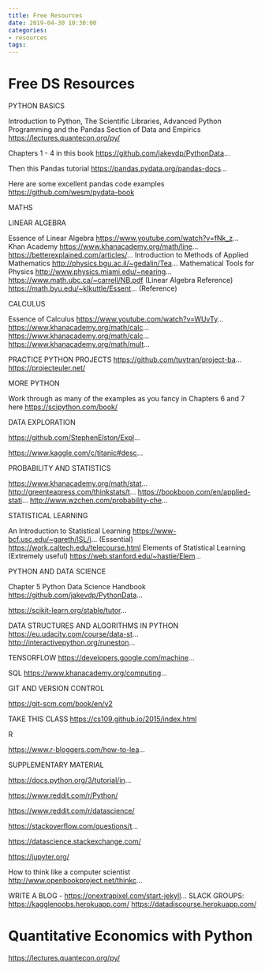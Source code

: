 ```yaml
---
title: Free Resources
date: 2019-04-30 10:30:00
categories:
- resources
tags:
---
```


# Free DS Resources

PYTHON BASICS

Introduction to Python, The Scientific Libraries, Advanced Python Programming and the Pandas Section of Data and Empirics https://lectures.quantecon.org/py/

Chapters 1 - 4 in this book https://github.com/jakevdp/PythonData...

Then this Pandas tutorial https://pandas.pydata.org/pandas-docs...

Here are some excellent pandas code examples https://github.com/wesm/pydata-book


MATHS


LINEAR ALGEBRA 

Essence of Linear Algebra https://www.youtube.com/watch?v=fNk_z...
Khan Academy https://www.khanacademy.org/math/line...
https://betterexplained.com/articles/...
Introduction to Methods of Applied Mathematics http://physics.bgu.ac.il/~gedalin/Tea...
Mathematical Tools for Physics http://www.physics.miami.edu/~nearing...
https://www.math.ubc.ca/~carrell/NB.pdf (Linear Algebra Reference)
https://math.byu.edu/~klkuttle/Essent... (Reference)

CALCULUS

Essence of Calculus https://www.youtube.com/watch?v=WUvTy...
https://www.khanacademy.org/math/calc...
https://www.khanacademy.org/math/calc...
https://www.khanacademy.org/math/mult...

PRACTICE PYTHON PROJECTS
https://github.com/tuvtran/project-ba...
https://projecteuler.net/

MORE PYTHON

Work through as many of the examples as you fancy in Chapters 6 and 7 here https://scipython.com/book/

DATA EXPLORATION

https://github.com/StephenElston/Expl...

https://www.kaggle.com/c/titanic#desc...

PROBABILITY AND STATISTICS

https://www.khanacademy.org/math/stat...
http://greenteapress.com/thinkstats/t...
https://bookboon.com/en/applied-stati...
http://www.wzchen.com/probability-che...


STATISTICAL LEARNING 

An Introduction to Statistical Learning https://www-bcf.usc.edu/~gareth/ISL/i... (Essential)
https://work.caltech.edu/telecourse.html
Elements of Statistical Learning (Extremely useful)
https://web.stanford.edu/~hastie/Elem...

PYTHON AND DATA SCIENCE

Chapter 5 Python Data Science Handbook https://github.com/jakevdp/PythonData...

https://scikit-learn.org/stable/tutor...

DATA STRUCTURES AND ALGORITHMS IN PYTHON
https://eu.udacity.com/course/data-st...
http://interactivepython.org/runeston...

TENSORFLOW
https://developers.google.com/machine...

SQL
https://www.khanacademy.org/computing...

GIT AND VERSION CONTROL

https://git-scm.com/book/en/v2 

TAKE THIS CLASS
https://cs109.github.io/2015/index.html

R

https://www.r-bloggers.com/how-to-lea...

SUPPLEMENTARY MATERIAL

https://docs.python.org/3/tutorial/in...

https://www.reddit.com/r/Python/

https://www.reddit.com/r/datascience/

https://stackoverflow.com/questions/t...

https://datascience.stackexchange.com/

https://jupyter.org/

How to think like a computer scientist http://www.openbookproject.net/thinkc...

WRITE A BLOG - https://onextrapixel.com/start-jekyll...
SLACK GROUPS: https://kagglenoobs.herokuapp.com/ https://datadiscourse.herokuapp.com/

# Quantitative Economics with Python
https://lectures.quantecon.org/py/